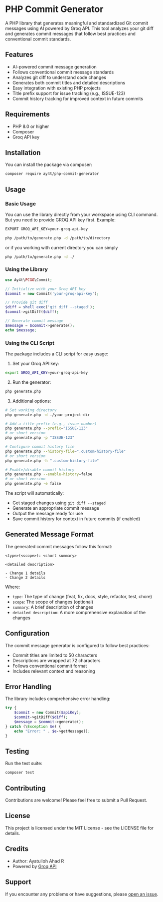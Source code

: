 # PHP Commit Generator

A PHP library that generates meaningful and standardized Git commit messages using AI powered by Groq API. This tool analyzes your git diff and generates commit messages that follow best practices and conventional commit standards.

## Features

- AI-powered commit message generation
- Follows conventional commit message standards
- Analyzes git diff to understand code changes
- Generates both commit titles and detailed descriptions
- Easy integration with existing PHP projects
- Title prefix support for issue tracking (e.g., ISSUE-123)
- Commit history tracking for improved context in future commits

## Requirements

- PHP 8.0 or higher
- Composer
- Groq API key

## Installation

You can install the package via composer:

```bash
composer require ay4t/php-commit-generator
```

## Usage

### Basic Usage
You can use the library directly from your workspace using CLI command. But you need to provide GROQ API key first.
Example:
```bash
EXPORT GROQ_API_KEY=your-groq-api-key
```
```bash
php /path/to/generate.php -d /path/to/directory
```
or if you working with current directory you can simply 
```bash
php /path/to/generate.php -d ./
```

### Using the Library

```php
use Ay4t\PCGG\Commit;

// Initialize with your Groq API key
$commit = new Commit('your-groq-api-key');

// Provide git diff
$diff = shell_exec('git diff --staged');
$commit->gitDiff($diff);

// Generate commit message
$message = $commit->generate();
echo $message;
```

### Using the CLI Script

The package includes a CLI script for easy usage:

1. Set your Groq API key:
```bash
export GROQ_API_KEY=your-groq-api-key
```

2. Run the generator:
```bash
php generate.php
```

3. Additional options:
```bash
# Set working directory
php generate.php -d ./your-project-dir

# Add a title prefix (e.g., issue number)
php generate.php --prefix="ISSUE-123"
# or short version
php generate.php -p "ISSUE-123"

# Configure commit history file
php generate.php --history-file=".custom-history-file"
# or short version
php generate.php -h ".custom-history-file"

# Enable/disable commit history
php generate.php --enable-history=false
# or short version
php generate.php -e false
```

The script will automatically:
- Get staged changes using `git diff --staged`
- Generate an appropriate commit message
- Output the message ready for use
- Save commit history for context in future commits (if enabled)

## Generated Message Format

The generated commit messages follow this format:

```
<type>(<scope>): <short summary>

<detailed description>

- Change 1 details
- Change 2 details
```

Where:
- `type`: The type of change (feat, fix, docs, style, refactor, test, chore)
- `scope`: The scope of changes (optional)
- `summary`: A brief description of changes
- `detailed description`: A more comprehensive explanation of the changes

## Configuration

The commit message generator is configured to follow best practices:
- Commit titles are limited to 50 characters
- Descriptions are wrapped at 72 characters
- Follows conventional commit format
- Includes relevant context and reasoning

## Error Handling

The library includes comprehensive error handling:

```php
try {
    $commit = new Commit($apiKey);
    $commit->gitDiff($diff);
    $message = $commit->generate();
} catch (\Exception $e) {
    echo "Error: " . $e->getMessage();
}
```

## Testing

Run the test suite:

```bash
composer test
```

## Contributing

Contributions are welcome! Please feel free to submit a Pull Request.

## License

This project is licensed under the MIT License - see the LICENSE file for details.

## Credits

- Author: Ayatulloh Ahad R
- Powered by [Groq API](https://console.groq.com)

## Support

If you encounter any problems or have suggestions, please [open an issue](https://github.com/ay4t/php-commit-generator/issues).
